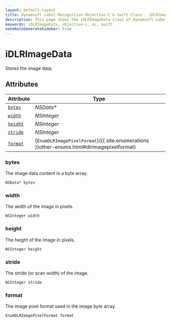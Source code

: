 ```yaml
---
layout: default-layout
title: Dynamsoft Label Recognition Objective-C & Swift Class - iDLRImageData
description: This page shows the iDLRImageData class of Dynamsoft Label Recognition for iOS SDK.
keywords: iDLRImageData, objective-c, oc, swift
needAutoGenerateSidebar: true
---
```



# iDLRImageData
Stores the image data.  


## Attributes
    
| Attribute | Type |
|---------- | ---- |
| [`bytes`](#bytes) | *NSData\** |
| [`width`](#width) | *NSInteger* |
| [`height`](#height) | *NSInteger* |
| [`stride`](#stride) | *NSInteger* |
| [`format`](#format) | [`EnumDLRImagePixelFormat`]({{ site.enumerations }}other-enums.html#dlrimagepixelformat) |


### bytes
The image data content in a byte array. 
```objc
NSData* bytes
```

### width
The width of the image in pixels.  
```objc
NSInteger width
```

### height
The height of the image in pixels.  
```objc
NSInteger height
```

### stride
The stride (or scan width) of the image. 
```objc
NSInteger stride
```

### format
The image pixel format used in the image byte array. 
```objc
EnumDLRImagePixelFormat format
```
  

